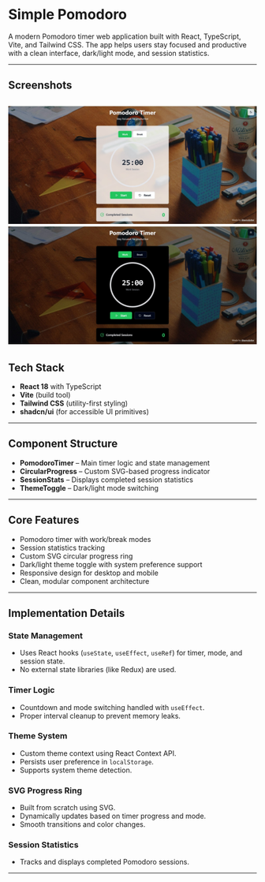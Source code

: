 # Simple Pomodoro

A modern Pomodoro timer web application built with React, TypeScript, Vite, and Tailwind CSS. The app helps users stay focused and productive with a clean interface, dark/light mode, and session statistics.

---
## Screenshots
![Light Mode Screenshot](src/images/pomodoro_lightmode.png)
![Dark Mode Screenshot](src/images/pomodoro_darkmode.png)
---

## Tech Stack

- **React 18** with TypeScript
- **Vite** (build tool)
- **Tailwind CSS** (utility-first styling)
- **shadcn/ui** (for accessible UI primitives)

---

## Component Structure

- **PomodoroTimer** – Main timer logic and state management
- **CircularProgress** – Custom SVG-based progress indicator
- **SessionStats** – Displays completed session statistics
- **ThemeToggle** – Dark/light mode switching

---

## Core Features

- Pomodoro timer with work/break modes
- Session statistics tracking
- Custom SVG circular progress ring
- Dark/light theme toggle with system preference support
- Responsive design for desktop and mobile
- Clean, modular component architecture

---

## Implementation Details

### State Management

- Uses React hooks (`useState`, `useEffect`, `useRef`) for timer, mode, and session state.
- No external state libraries (like Redux) are used.

### Timer Logic

- Countdown and mode switching handled with `useEffect`.
- Proper interval cleanup to prevent memory leaks.

### Theme System

- Custom theme context using React Context API.
- Persists user preference in `localStorage`.
- Supports system theme detection.

### SVG Progress Ring

- Built from scratch using SVG.
- Dynamically updates based on timer progress and mode.
- Smooth transitions and color changes.

### Session Statistics

- Tracks and displays completed Pomodoro sessions.

---

